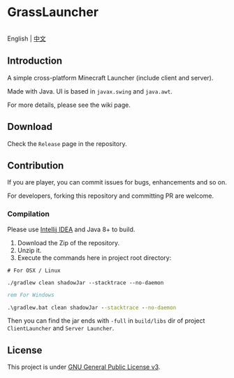 # GrassLauncher
![]()

English | [中文](./Readme_cn.md)

## Introduction
A simple cross-platform Minecraft Launcher (include client and server).

Made with Java. UI is based in `javax.swing` and `java.awt`.

For more details, please see the wiki page.

## Download
Check the `Release` page in the repository.

## Contribution
If you are player, you can commit issues for bugs, enhancements and so on.

For developers, forking this repository and committing PR are welcome.

### Compilation
Please use [Intellij IDEA](https://www.jetbrains.com/idea) and Java 8+ to build.

1. Download the Zip of the repository.
2. Unzip it.
3. Execute the commands here in project root directory:
```shell
# For OSX / Linux

./gradlew clean shadowJar --stacktrace --no-daemon
```

```bat
rem For Windows

.\gradlew.bat clean shadowJar --stacktrace --no-daemon
```

Then you can find the jar ends with `-full` in `build/libs` dir of project `ClientLauncher` and `Server Launcher`.

## License
This project is under [GNU General Public License v3](./LICENSE).
